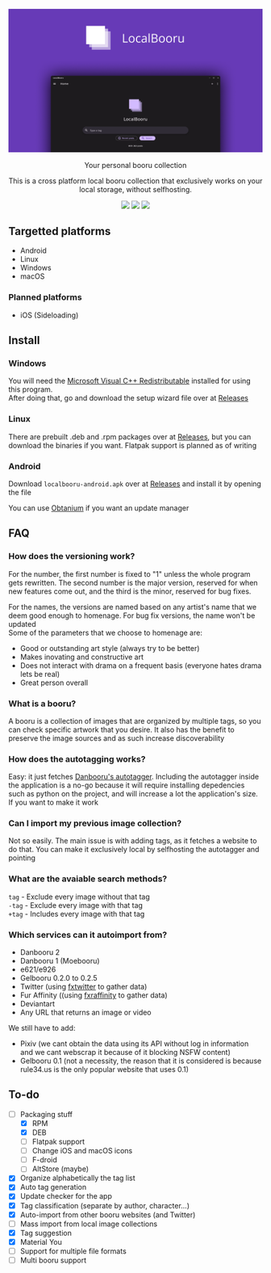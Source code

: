 <p align="center"><img src="assets/promotional/banner + screenshot.png"/></p>

<p align="center">
    Your personal booru collection
</p>
<p align="center">
    This is a cross platform local booru collection that exclusively works on your local storage, without selfhosting.
</p>
<p align="center">
    <img src="https://img.shields.io/github/issues/resucutie/localbooru?style=for-the-badge&color=673AB7"/>
    <img src="https://img.shields.io/github/issues-pr/resucutie/localbooru?style=for-the-badge&color=673AB7"/>
    <a href="https://discord.gg/mYuUKunj"><img src="https://img.shields.io/badge/check%20our%20discord%20server-673AB7?style=for-the-badge"/></a>
</p>


## Targetted platforms
- Android
- Linux
- Windows
- macOS

### Planned platforms
- iOS (Sideloading)

## Install
### Windows
You will need the [Microsoft Visual C++ Redistributable](https://aka.ms/vs/17/release/vc_redist.x64.exe) installed for using this program.  
After doing that, go and download the setup wizard file over at [Releases](https://github.com/resucutie/localbooru/releases/latest)

<!-- ### macOS
Download `localbooru-macos.zip` over at [Releases](https://github.com/resucutie/localbooru/releases/latest), extract its file contents and grab the LocalBooru.app file -->

### Linux
There are prebuilt .deb and .rpm packages over at [Releases](https://github.com/resucutie/localbooru/releases/latest), but you can download the binaries if you want. Flatpak support is planned as of writing

### Android
Download `localbooru-android.apk` over at [Releases](https://github.com/resucutie/localbooru/releases/latest) and install it by opening the file

You can use [Obtanium](https://github.com/ImranR98/Obtainium) if you want an update manager


## FAQ
### How does the versioning work?
For the number, the first number is fixed to "1" unless the whole program gets rewritten. The second number is the major version, reserved for when new features come out, and the third is the minor, reserved for bug fixes.

For the names, the versions are named based on any artist's name that we deem good enough to homenage. For bug fix versions, the name won't be updated  
Some of the parameters that we choose to homenage are:
- Good or outstanding art style (always try to be better)
- Makes inovating and constructive art
- Does not interact with drama on a frequent basis (everyone hates drama lets be real)
- Great person overall

### What is a booru?
A booru is a collection of images that are organized by multiple tags, so you can check specific artwork that you desire. It also has the benefit to preserve the image sources and as such increase discoverability

### How does the autotagging works?
Easy: it just fetches [Danbooru's autotagger](https://autotagger.donmai.us/). Including the autotagger inside the application is a no-go because it will require installing depedencies such as python on the project, and will increase a lot the application's size. If you want to make it work

### Can I import my previous image collection?
Not so easily. The main issue is with adding tags, as it fetches a website to do that. You can make it exclusively local by selfhosting the autotagger and pointing

### What are the avaiable search methods?
`tag` - Exclude every image without that tag  
`-tag` - Exclude every image with that tag  
`+tag` - Includes every image with that tag  

### Which services can it autoimport from?
- Danbooru 2
- Danbooru 1 (Moebooru)
- e621/e926
- Gelbooru 0.2.0 to 0.2.5
- Twitter (using [fxtwitter](https://fxtwitter.com) to gather data)
- Fur Affinity ((using [fxraffinity](https://fxraffinity.net) to gather data)
- Deviantart
- Any URL that returns an image or video

We still have to add:
- Pixiv (we cant obtain the data using its API without log in information and we cant webscrap it because of it blocking NSFW content)
- Gelbooru 0.1 (not a necessity, the reason that it is considered is because rule34.us is the only popular website that uses 0.1)

## To-do
- [ ] Packaging stuff
    - [x] RPM
    - [x] DEB
    - [ ] Flatpak support
    - [ ] Change iOS and macOS icons
    - [ ] F-droid
    - [ ] AltStore (maybe)
- [x] Organize alphabetically the tag list
- [x] Auto tag generation
- [x] Update checker for the app
- [x] Tag classification (separate by author, character...)
- [x] Auto-import from other booru websites (and Twitter)
- [ ] Mass import from local image collections
- [x] Tag suggestion
- [x] Material You
- [ ] Support for multiple file formats
- [ ] Multi booru support